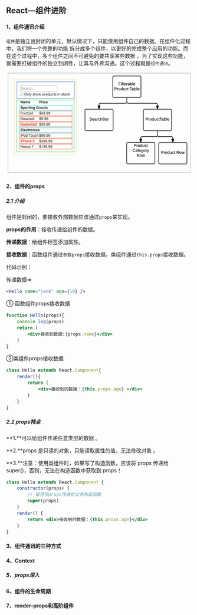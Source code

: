 ## React—组件进阶

#### 1、组件通讯介绍

`组件`是独立且封闭的单元，默认情况下，只能使用组件自己的数据。在组件化过程中，我们将一个完整的功能 拆分成多个组件，以更好的完成整个应用的功能。而在这个过程中，多个组件之间不可避免的要共享某些数据 。为了实现这些功能，就需要打破组件的独立封闭性，让其与外界沟通。这个过程就是`组件通讯`。

<img src="day02.assets/image-20230920232514301.png" alt="image-20230920232514301" style="zoom:67%;" />







#### 2、组件的props

##### 2.1 介绍

组件是封闭的，要接收外部数据应该通过`props`来实现。

**props的作用**：接收传递给组件的数据。

**传递数据**：给组件标签添加属性。

**接收数据**：函数组件通过`参数props`接收数据，类组件通过`this.props`接收数据。



代码示例：

 传递数据=>

```jsx
<Hello name="jack" age={19} />
```

① 函数组件props接收数据

```jsx
function Hello(props){
    console.log(props)
    return (
    	<div>接收到数据:{props.name}</div>
    )
}
```

②类组件props接收数据

```jsx
class Hello extends React.Component{
 	render(){
        return (
        	<div>接收到的数据：{this.props.age} </div>
        )
    }   
}
```





##### 2.2 props特点

**1.**可以给组件传递任意类型的数据 。

**2.**props 是只读的对象，只能读取属性的值，无法修改对象 。

**3.**注意：使用类组件时，如果写了构造函数，应该将 props 传递给 super()，否则，无法在构造函数中获取到 props！

```jsx
class Hello extends React.Component {
    constructor(props) {
        // 推荐将props传递给父类构造函数
        super(props)
    }
    render() {
        return <div>接收到的数据：{this.props.age}</div>
    }
}
```





#### 3、组件通讯的三种方式





#### 4、Context





##### 5、props深入





#### 6、组件的生命周期





#### 7、render-props和高阶组件

